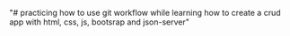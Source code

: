 "# practicing how to use git workflow while learning how to create a crud app with html, css, js, bootsrap and json-server" 
